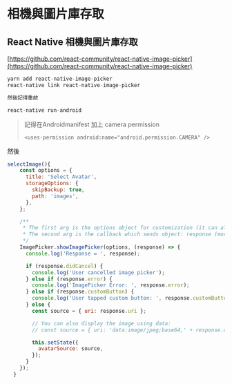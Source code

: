 # 相機與圖片庫存取



## React Native 相機與圖片庫存取

[https://github.com/react-community/react-native-image-picker](https://github.com/react-community/react-native-image-picker)

```javascript
yarn add react-native-image-picker
react-native link react-native-image-picker

然後記得重啟

react-native run-android
```

> 記得在Androidmanifest 加上 camera permission
>
> ```text
> <uses-permission android:name="android.permission.CAMERA" />
> ```

然後

```javascript
selectImage(){
    const options = {
      title: 'Select Avatar',
      storageOptions: {
        skipBackup: true,
        path: 'images',
      },
    };

    /**
     * The first arg is the options object for customization (it can also be null or omitted for default options),
     * The second arg is the callback which sends object: response (more info in the API Reference)
     */
    ImagePicker.showImagePicker(options, (response) => {
      console.log('Response = ', response);

      if (response.didCancel) {
        console.log('User cancelled image picker');
      } else if (response.error) {
        console.log('ImagePicker Error: ', response.error);
      } else if (response.customButton) {
        console.log('User tapped custom button: ', response.customButton);
      } else {
        const source = { uri: response.uri };

        // You can also display the image using data:
        // const source = { uri: 'data:image/jpeg;base64,' + response.data };

        this.setState({
          avatarSource: source,
        });
      }
    });
  }
```

